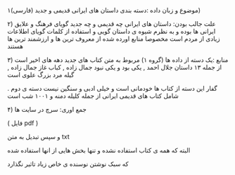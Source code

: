  موضوع و زبان داده :دسته بندی داستان های ایرانی قدیمی و جدید (فارسی)۱) 

۲) علت جالب بودن: داستان های ایرانی چه قدیمی و چه جدید گویای فرهنگ و علایق ایرانی ها بوده و به نظرم شیوه ی داستان گویی و استفاده از کلمات گویای اطلاعات زیادی از مردم است
مخصوصا منابع اورده شده از معروف ترین ها و ارزشمند ترین ها هستند

۳) منابع :یک دسته از داده ها (گروه ۱) مربوط به متن کتاب های جدید دهه های اخیر است از جمله ۱۳ داستان جلال احمد , یکی بود و یکی نبود جمال زاده , کباب غاز جمال زاده , گیله مرد بزرگ علوی است 

. گفار این دسته از کتاب ها خودمانی است و خیلی ادبی و سنگین نیست
دسته ی دوم شامل کتاب های قدیمی ایرانی از جمله کلیله دمنه و ۱۰۰۱ شب است

۴) جمع اوری: سرچ در سایت ها 

( فایل pdf ) 

و سپس تبدیل به متن txt

 البته که همه ی کتاب استفاده نشده و تنها بخش هایی از انها استفاده شده

  که سبک نوشتن نوسنده ی خاص زیاد تاثیر نگذارد